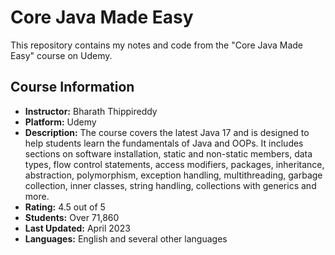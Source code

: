 # Core Java Made Easy

This repository contains my notes and code from the "Core Java Made Easy" course on Udemy.

## Course Information

- **Instructor:** Bharath Thippireddy
- **Platform:** Udemy
- **Description:** The course covers the latest Java 17 and is designed to help students learn the fundamentals of Java and OOPs. It includes sections on software installation, static and non-static members, data types, flow control statements, access modifiers, packages, inheritance, abstraction, polymorphism, exception handling, multithreading, garbage collection, inner classes, string handling, collections with generics and more.
- **Rating:** 4.5 out of 5
- **Students:** Over 71,860
- **Last Updated:** April 2023
- **Languages:** English and several other languages
